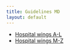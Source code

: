 ```yaml
---
title: Guidelines MD
layout: default
---
```



* [Hospital wings A-L](/al/)
* [Hospital wings M-Z](/mz/)
